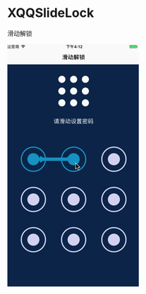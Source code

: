 # XQQSlideLock
滑动解锁







![image](https://github.com/xiaogehenjimo/XQQSlideLock/blob/master/223333333333.gif)
